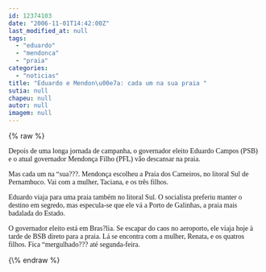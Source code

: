 ```yaml
---
id: 12374103
date: "2006-11-01T14:42:00Z"
last_modified_at: null
tags:
  - "eduardo"
  - "mendonca"
  - "praia"
categories:
  - "noticias"
title: "Eduardo e Mendon\u00e7a: cada um na sua praia "
sutia: null
chapeu: null
autor: null
imagem: null
---
```

{\% raw %}
<p><P><FONT face=Verdana>Depois de uma longa jornada de campanha, o governador eleito Eduardo Campos (PSB) e o atual governador Mendonça Filho (PFL) vão descansar na praia.</FONT></P></p>
<p><P><FONT face=Verdana>Mas cada um na “sua???. Mendonça escolheu a Praia dos Carneiros, no litoral Sul de Pernambuco. Vai com a mulher, Taciana, e os três filhos.</FONT></P></p>
<p><P><FONT face=Verdana>Eduardo viaja para uma praia também no litoral Sul. O socialista preferiu manter o destino em segredo, mas especula-se que ele vá a Porto de Galinhas, a praia mais badalada do Estado.</FONT></P></p>
<p><P><FONT face=Verdana>O governador eleito está em Bras?lia. Se escapar do caos no aeroporto, ele viaja hoje à tarde de BSB direto para a praia. Lá se encontra com a mulher, Renata, e os quatros filhos. Fica “mergulhado??? até segunda-feira.</FONT></P> </p>
{\% endraw %}
